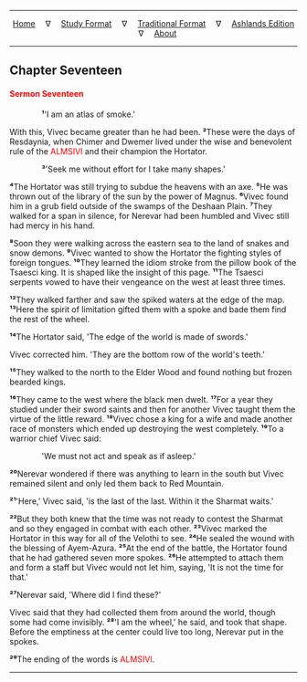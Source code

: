 
---

<!--- Jekyll Page Links -->

<center>
<a href="../../../index.html">Home</a>
&emsp;&nabla;&emsp;
<a href="../../index-study.html">Study Format</a>
&emsp;&nabla;&emsp;
<a href="../../index-traditional.html">Traditional Format</a>
&emsp;&nabla;&emsp;
<a href="../../index-ashlands.html">Ashlands Edition</a>
&emsp;&nabla;&emsp;
<a href="../../../about.html">About</a>
</center>

<!--- Markdown Body Below: -->

---

## Chapter Seventeen

#### <span style="color:red">Sermon Seventeen</span>

<span style="display:inline-block;padding-left:4em"><b>&sup1;</b>'I am an atlas of smoke.'</span>

With this, Vivec became greater than he had been.
<b>&sup2;</b>These were the days of Resdaynia, when Chimer and Dwemer lived under the wise and benevolent rule of the
<span style="color:red">ALMSIVI</span>
and their champion the Hortator.

<span style="display:inline-block;padding-left:4em"><b>&sup3;</b>'Seek me without effort for I take many shapes.'</span>

<b>&#8308;</b>The Hortator was still trying to subdue the heavens with an axe.
<b>&#8309;</b>He was thrown out of the library of the sun by the power of Magnus.
<b>&#8310;</b>Vivec found him in a grub field outside of the swamps of the Deshaan Plain.
<b>&#8311;</b>They walked for a span in silence, for Nerevar had been humbled and Vivec still had mercy in his hand.

<b>&#8312;</b>Soon they were walking across the eastern sea to the land of snakes and snow demons.
<b>&#8313;</b>Vivec wanted to show the Hortator the fighting styles of foreign tongues.
<b>&sup1;&#8304;</b>They learned the idiom stroke from the pillow book of the Tsaesci king. It is shaped like the insight of this page.
<b>&sup1;&sup1;</b>The Tsaesci serpents vowed to have their vengeance on the west at least three times.

<b>&sup1;&sup2;</b>They walked farther and saw the spiked waters at the edge of the map.
<b>&sup1;&sup3;</b>Here the spirit of limitation gifted them with a spoke and bade them find the rest of the wheel.

<b>&sup1;&#8308;</b>The Hortator said, 'The edge of the world is made of swords.'

Vivec corrected him. 'They are the bottom row of the world's teeth.'

<b>&sup1;&#8309;</b>They walked to the north to the Elder Wood and found nothing but frozen bearded kings.

<b>&sup1;&#8310;</b>They came to the west where the black men dwelt.
<b>&sup1;&#8311;</b>For a year they studied under their sword saints and then for another Vivec taught them the virtue of the little reward.
<b>&sup1;&#8312;</b>Vivec chose a king for a wife and made another race of monsters which ended up destroying the west completely.
<b>&sup1;&#8313;</b>To a warrior chief Vivec said:

<span style="display:inline-block;padding-left:4em">'We must not act and speak as if asleep.'</span>

<b>&sup2;&#8304;</b>Nerevar wondered if there was anything to learn in the south but Vivec remained silent and only led them back to Red Mountain.

<b>&sup2;&sup1;</b>'Here,' Vivec said, 'is the last of the last. Within it the Sharmat waits.'

<b>&sup2;&sup2;</b>But they both knew that the time was not ready to contest the Sharmat and so they engaged in combat with each other.
<b>&sup2;&sup3;</b>Vivec marked the Hortator in this way for all of the Velothi to see.
<b>&sup2;&#8308;</b>He sealed the wound with the blessing of Ayem-Azura.
<b>&sup2;&#8309;</b>At the end of the battle, the Hortator found that he had gathered seven more spokes.
<b>&sup2;&#8310;</b>He attempted to attach them and form a staff but Vivec would not let him, saying, 'It is not the time for that.'

<b>&sup2;&#8311;</b>Nerevar said, 'Where did I find these?'

Vivec said that they had collected them from around the world, though some had come invisibly.
<b>&sup2;&#8312;</b>'I am the wheel,' he said, and took that shape. Before the emptiness at the center could live too long, Nerevar put in the spokes.

<b>&sup2;&#8313;</b>The ending of the words is
<span style="color:red">ALMSIVI</span>.

---
